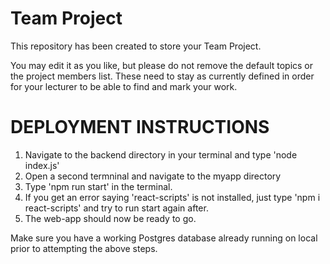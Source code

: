# Team Project

This repository has been created to store your Team Project.

You may edit it as you like, but please do not remove the default topics or the project members list. These need to stay as currently defined in order for your lecturer to be able to find and mark your work.

# DEPLOYMENT INSTRUCTIONS
1. Navigate to the backend directory in your terminal and type 'node index.js'
2. Open a second termninal and navigate to the myapp directory
3. Type 'npm run start' in the terminal.
4. If you get an error saying 'react-scripts' is not installed, just type 'npm i react-scripts' and try to run start again after.
5. The web-app should now be ready to go.

Make sure you have a working Postgres database already running on local prior to attempting the above steps.